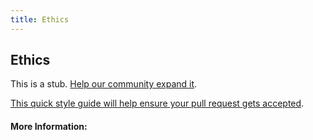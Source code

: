 ```yaml
---
title: Ethics
---
```


## Ethics

This is a stub. [Help our community expand it](https://github.com/freeCodeCamp/guide-articles/tree/master/articles/Ethics/index.md).

[This quick style guide will help ensure your pull request gets accepted](https://github.com/freeCodeCamp/guide-articles/blob/master/README.md).

<!-- The article goes here, in GitHub-flavored Markdown. Feel free to add YouTube videos, images, and CodePen/JSBin embeds  -->

#### More Information:
<!-- Please add any articles you think might be helpful to read before writing the article -->


